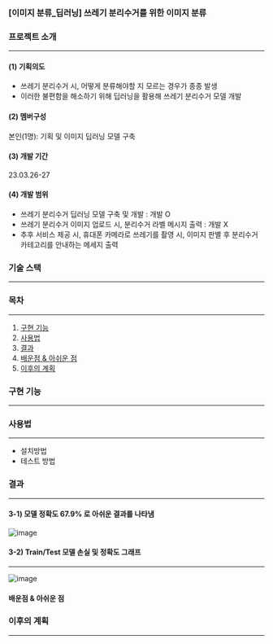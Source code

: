 ### [이미지 분류_딥러닝] 쓰레기 분리수거를 위한 이미지 분류

### 프로젝트 소개
---

#### (1) 기획의도
* 쓰레기 분리수거 시, 어떻게 분류해야할 지 모르는 경우가 종종 발생
* 이러한 불편함을 해소하기 위해 딥러닝을 활용해 쓰레기 분리수거 모델 개발

#### (2) 멤버구성
본인(1명): 기획 및 이미지 딥러닝 모델 구축 

#### (3) 개발 기간
23.03.26-27

#### (4) 개발 범위
* 쓰레기 분리수거 딥러닝 모델 구축 및 개발 : 개발 O
* 쓰레기 분리수거 이미지 업로드 시, 분리수거 라벨 메시지 출력 : 개발 X 
* 추후 서비스 제공 시, 휴대폰 카메라로 쓰레기를 촬영 시, 이미지 판별 후 분리수거 카테고리를 안내하는 메세지 출력



### 기술 스택
---


### 목차
---
1. [구현 기능](#구현-기능)
2. [사용법](#사용법)
3. [결과](#결과)
4. [배운점 & 아쉬운 점](#배운점-&-아쉬운-점)
5. [이후의 계획](#이후의-계획)


### 구현 기능
---

### 사용법
---
* 설치방법
* 테스트 방법

### 결과
---
#### 3-1) 모델 정확도 67.9% 로 아쉬운 결과를 나타냄

![image](https://user-images.githubusercontent.com/122415320/235335209-b12f9abe-8fc1-45cb-8ba2-e818aefc01c5.png)

#### 3-2) Train/Test 모델 손실 및 정확도 그래프
---
![image](https://user-images.githubusercontent.com/122415320/235335200-0b291aec-0bc4-418b-acf3-0d2668fd2c7a.png)



#### 배운점 & 아쉬운 점


### 이후의 계획
---


